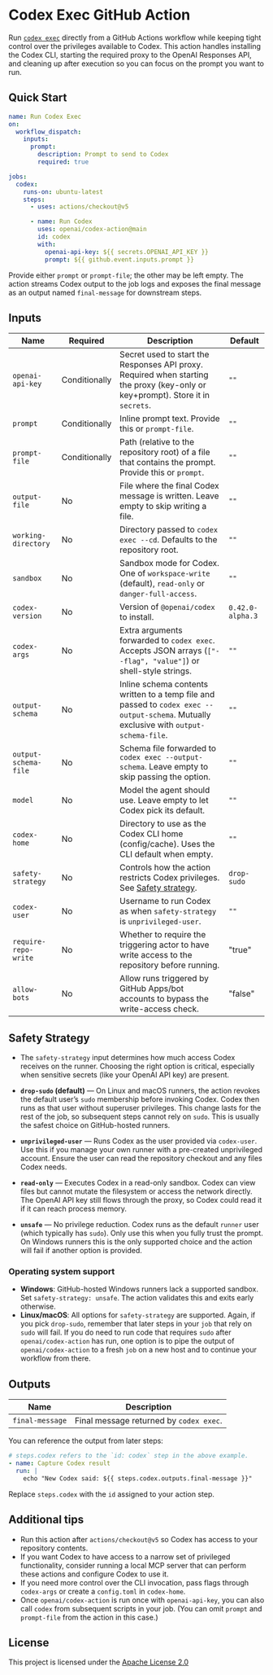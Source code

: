 # Codex Exec GitHub Action

Run [`codex exec`](https://github.com/openai/codex#codex-exec) directly from a GitHub Actions workflow while keeping tight control over the privileges available to Codex. This action handles installing the Codex CLI, starting the required proxy to the OpenAI Responses API, and cleaning up after execution so you can focus on the prompt you want to run.

## Quick Start

```yaml
name: Run Codex Exec
on:
  workflow_dispatch:
    inputs:
      prompt:
        description: Prompt to send to Codex
        required: true

jobs:
  codex:
    runs-on: ubuntu-latest
    steps:
      - uses: actions/checkout@v5

      - name: Run Codex
        uses: openai/codex-action@main
        id: codex
        with:
          openai-api-key: ${{ secrets.OPENAI_API_KEY }}
          prompt: ${{ github.event.inputs.prompt }}
```

Provide either `prompt` or `prompt-file`; the other may be left empty. The action streams Codex output to the job logs and exposes the final message as an output named `final-message` for downstream steps.

## Inputs

| Name                 | Required      | Description                                                                                                                             | Default          |
| -------------------- | ------------- | --------------------------------------------------------------------------------------------------------------------------------------- | ---------------- |
| `openai-api-key`     | Conditionally | Secret used to start the Responses API proxy. Required when starting the proxy (key-only or key+prompt). Store it in `secrets`.         | `""`             |
| `prompt`             | Conditionally | Inline prompt text. Provide this or `prompt-file`.                                                                                      | `""`             |
| `prompt-file`        | Conditionally | Path (relative to the repository root) of a file that contains the prompt. Provide this or `prompt`.                                    | `""`             |
| `output-file`        | No            | File where the final Codex message is written. Leave empty to skip writing a file.                                                      | `""`             |
| `working-directory`  | No            | Directory passed to `codex exec --cd`. Defaults to the repository root.                                                                 | `""`             |
| `sandbox`            | No            | Sandbox mode for Codex. One of `workspace-write` (default), `read-only` or `danger-full-access`.                                        | `""`             |
| `codex-version`      | No            | Version of `@openai/codex` to install.                                                                                                  | `0.42.0-alpha.3` |
| `codex-args`         | No            | Extra arguments forwarded to `codex exec`. Accepts JSON arrays (`["--flag", "value"]`) or shell-style strings.                          | `""`             |
| `output-schema`      | No            | Inline schema contents written to a temp file and passed to `codex exec --output-schema`. Mutually exclusive with `output-schema-file`. | `""`             |
| `output-schema-file` | No            | Schema file forwarded to `codex exec --output-schema`. Leave empty to skip passing the option.                                          | `""`             |
| `model`              | No            | Model the agent should use. Leave empty to let Codex pick its default.                                                                  | `""`             |
| `codex-home`         | No            | Directory to use as the Codex CLI home (config/cache). Uses the CLI default when empty.                                                 | `""`             |
| `safety-strategy`    | No            | Controls how the action restricts Codex privileges. See [Safety strategy](#safety-strategy).                                            | `drop-sudo`      |
| `codex-user`         | No            | Username to run Codex as when `safety-strategy` is `unprivileged-user`.                                                                 | `""`             |
| `require-repo-write` | No            | Whether to require the triggering actor to have write access to the repository before running.                                          | "true"           |
| `allow-bots`         | No            | Allow runs triggered by GitHub Apps/bot accounts to bypass the write-access check.                                                      | "false"          |

## Safety Strategy

- The `safety-strategy` input determines how much access Codex receives on the runner. Choosing the right option is critical, especially when sensitive secrets (like your OpenAI API key) are present.

- **`drop-sudo` (default)** — On Linux and macOS runners, the action revokes the default user’s `sudo` membership before invoking Codex. Codex then runs as that user without superuser privileges. This change lasts for the rest of the job, so subsequent steps cannot rely on `sudo`. This is usually the safest choice on GitHub-hosted runners.
- **`unprivileged-user`** — Runs Codex as the user provided via `codex-user`. Use this if you manage your own runner with a pre-created unprivileged account. Ensure the user can read the repository checkout and any files Codex needs.
- **`read-only`** — Executes Codex in a read-only sandbox. Codex can view files but cannot mutate the filesystem or access the network directly. The OpenAI API key still flows through the proxy, so Codex could read it if it can reach process memory.
- **`unsafe`** — No privilege reduction. Codex runs as the default `runner` user (which typically has `sudo`). Only use this when you fully trust the prompt. On Windows runners this is the only supported choice and the action will fail if another option is provided.

### Operating system support

- **Windows**: GitHub-hosted Windows runners lack a supported sandbox. Set `safety-strategy: unsafe`. The action validates this and exits early otherwise.
- **Linux/macOS**: All options for `safety-strategy` are supported. Again, if you pick `drop-sudo`, remember that later steps in your `job` that rely on `sudo` will fail. If you do need to run code that requires `sudo` after `openai/codex-action` has run, one option is to pipe the output of `openai/codex-action` to a fresh `job` on a new host and to continue your workflow from there.

## Outputs

| Name            | Description                             |
| --------------- | --------------------------------------- |
| `final-message` | Final message returned by `codex exec`. |

You can reference the output from later steps:

```yaml
# steps.codex refers to the `id: codex` step in the above example.
- name: Capture Codex result
  run: |
    echo "New Codex said: ${{ steps.codex.outputs.final-message }}"
```

Replace `steps.codex` with the `id` assigned to your action step.

## Additional tips

- Run this action after `actions/checkout@v5` so Codex has access to your repository contents.
- If you want Codex to have access to a narrow set of privileged functionality, consider running a local MCP server that can perform these actions and configure Codex to use it.
- If you need more control over the CLI invocation, pass flags through `codex-args` or create a `config.toml` in `codex-home`.
- Once `openai/codex-action` is run once with `openai-api-key`, you can also call `codex` from subsequent scripts in your job. (You can omit `prompt` and `prompt-file` from the action in this case.)

## License

This project is licensed under the [Apache License 2.0](./LICENSE)
